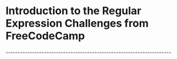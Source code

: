 <h1>Introduction to the Regular Expression Challenges
 from FreeCodeCamp </h1>
<p>---------------------------------------------------------------------</p>